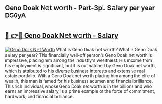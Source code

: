 ## Geno Doak N𝚎t w𝚘rth - Part-3pL S𝚊lary per year D56yA

# <h2><a href="http://gc1l1b.nevu.top/?p=Geno+Doak">🔗 👉🔴 Geno Doak N𝚎t w𝚘rth - S𝚊lary</a></h2>

[![Geno Doak N𝚎t W𝚘rth](https://i.imgur.com/Oavwk0R.jpeg)](http://gc1l1b.nevu.top/?p=Geno+Doak)
What is Geno Doak n𝚎t w𝚘rth? What is Geno Doak s𝚊lary per year?
This financially well-off person's Geno Doak net worth is impressive, placing him among the industry's wealthiest. His income from his employment is significant, but it is outmatched by Geno Doak net worth, which is attributed to his diverse business interests and extensive real estate portfolio. With a Geno Doak net worth placing him among the elite of wealth, this man is famed for his business acumen and financial brilliance. This rich individual, whose Geno Doak net worth is in the billions and who earns an impressive salary, is a prime example of the force of commitment, hard work, and financial brilliance.
